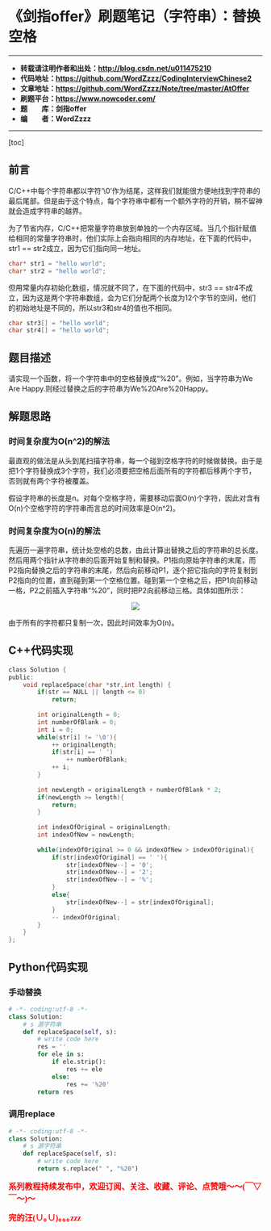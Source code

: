 # 《剑指offer》刷题笔记（字符串）：替换空格

----------

- **转载请注明作者和出处：http://blog.csdn.net/u011475210**
- **代码地址：https://github.com/WordZzzz/CodingInterviewChinese2**
- **文章地址：https://github.com/WordZzzz/Note/tree/master/AtOffer**
- **刷题平台：https://www.nowcoder.com/**
- **题&emsp;&emsp;库：剑指offer**
- **编&emsp;&emsp;者：WordZzzz**

----------

[toc]

## 前言

C/C++中每个字符串都以字符‘\0’作为结尾，这样我们就能很方便地找到字符串的最后尾部。但是由于这个特点，每个字符串中都有一个额外字符的开销，稍不留神就会造成字符串的越界。

为了节省内存，C/C++把常量字符串放到单独的一个内存区域。当几个指针赋值给相同的常量字符串时，他们实际上会指向相同的内存地址，在下面的代码中，str1 == str2成立，因为它们指向同一地址。

```c
char* str1 = "hello world";
char* str2 = "hello world";
```

但用常量内存初始化数组，情况就不同了，在下面的代码中，str3 == str4不成立，因为这是两个字符串数组，会为它们分配两个长度为12个字节的空间，他们的初始地址是不同的，所以str3和str4的值也不相同。

```c
char str3[] = "hello world";
char str4[] = "hello world";
```

## 题目描述

请实现一个函数，将一个字符串中的空格替换成“%20”。例如，当字符串为We Are Happy.则经过替换之后的字符串为We%20Are%20Happy。

## 解题思路

### 时间复杂度为O(n^2)的解法

最直观的做法是从头到尾扫描字符串，每一个碰到空格字符的时候做替换。由于是把1个字符替换成3个字符，我们必须要把空格后面所有的字符都后移两个字节，否则就有两个字符被覆盖。

假设字符串的长度是n。对每个空格字符，需要移动后面O(n)个字符，因此对含有O(n)个空格字符的字符串而言总的时间效率是O(n^2)。

### 时间复杂度为O(n)的解法

先遍历一遍字符串，统计处空格的总数，由此计算出替换之后的字符串的总长度。然后用两个指针从字符串的后面开始复制和替换。P1指向原始字符串的末尾，而P2指向替换之后的字符串的末尾，然后向前移动P1，逐个把它指向的字符复制到P2指向的位置，直到碰到第一个空格位置。碰到第一个空格之后，把P1向前移动一格，P2之前插入字符串“%20”，同时把P2向前移动三格。具体如图所示：

<p></p>
<div align=center><img src="http://img.blog.csdn.net/20170925111500819?watermark/2/text/aHR0cDovL2Jsb2cuY3Nkbi5uZXQvdTAxMTQ3NTIxMA==/font/5a6L5L2T/fontsize/400/fill/I0JBQkFCMA==/dissolve/70/gravity/SouthEast"/></div>
<p></p>


由于所有的字符都只复制一次，因此时间效率为O(n)。

## C++代码实现

```c
class Solution {
public:
	void replaceSpace(char *str,int length) {
		if(str == NULL || length <= 0)
            return;
        
        int originalLength = 0;
        int numberOfBlank = 0;
        int i = 0;
        while(str[i] != '\0'){
            ++ originalLength;
            if(str[i] == ' ')
                ++ numberOfBlank;
            ++ i;
        }
        
        int newLength = originalLength + numberOfBlank * 2;
        if(newLength >= length){
            return;
        }
        
        int indexOfOriginal = originalLength;
        int indexOfNew = newLength;
        
        while(indexOfOriginal >= 0 && indexOfNew > indexOfOriginal){
            if(str[indexOfOriginal] == ' '){
                str[indexOfNew--] = '0';
                str[indexOfNew--] = '2';
                str[indexOfNew--] = '%';
            }
            else{
                str[indexOfNew--] = str[indexOfOriginal];
            }
            -- indexOfOriginal;
        }
	}
};
```

## Python代码实现

### 手动替换

```python
# -*- coding:utf-8 -*-
class Solution:
    # s 源字符串
    def replaceSpace(self, s):
        # write code here
        res = ''
        for ele in s:
            if ele.strip():
                res += ele
            else:
                res += '%20'
        return res
```

### 调用replace

```python
# -*- coding:utf-8 -*-
class Solution:
    # s 源字符串
    def replaceSpace(self, s):
        # write code here
        return s.replace(" ", "%20")
```

**<font color="red" size=3 face="仿宋">系列教程持续发布中，欢迎订阅、关注、收藏、评论、点赞哦～～(￣▽￣～)～</font>**

**<font color="red" size=3 face="仿宋">完的汪(∪｡∪)｡｡｡zzz</font>**